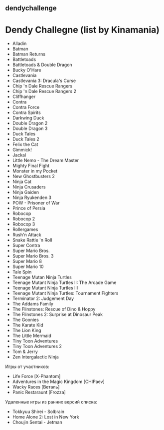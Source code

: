 ## dendychallenge
# Dendy Challegne (list by Kinamania)
* Alladin
* Batman
* Batman Returns
* Battletoads
* Battletoads & Double Dragon
* Bucky O'Hare
* Castlevania
* Castlevania 3: Dracula's Curse
* Chip 'n Dale Rescue Rangers
* Chip 'n Dale Rescue Rangers 2
* Cliffhanger
* Contra
* Contra Force
* Contra Spirits
* Darkwing Duck
* Double Dragon 2
* Double Dragon 3
* Duck Tales 
* Duck Tales 2
* Felix the Cat
* Gimmick!
* Jackal
* Little Nemo - The Dream Master
* Mighty Final Fight
* Monster in my Pocket
* New Ghostbusters 2
* Ninja Cat
* Ninja Crusaders
* Ninja Gaiden
* Ninja Ryukenden 3
* POW - Prisoner of War
* Prince of Persia
* Robocop
* Robocop 2
* Robocop 3
* Rollergames
* Rush'n Attack
* Snake Rattle 'n Roll
* Super Contra
* Super Mario Bros.
* Super Mario Bros. 3
* Super Mario 8
* Super Mario 10
* Tale Spin
* Teenage Mutan Ninja Turtles
* Teenage Mutant Ninja Turtles II: The Arcade Game
* Teenage Mutant Ninja Turtles III
* Teenage Mutant Ninja Turtles: Tournament Fighters
* Terminator 2: Judgement Day
* The Addams Family
* The Flinstones: Rescue of Dino & Hoppy
* The Flinstones 2: Surprise at Dinosaur Peak
* The Goonies
* The Karate Kid
* The Lion King
* The Little Mermaid
* Tiny Toon Adventures
* Tiny Toon Adventures 2
* Tom & Jerry
* Zen Intergalactic Ninja

Игры от участников:
* Life Force [X-Phantom]
* Adventures in the Magic Kingdom [CHIPaev]
* Wacky Races [Веталь]
* Panic Restaraunt [Frozza] 

Удаленные игры из ранних версий списка:
* Tokkyuu Shirei - Solbrain
* Home Alone 2: Lost in New York
* Choujin Sentai - Jetman
